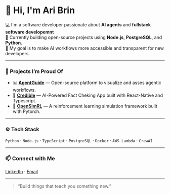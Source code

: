 # 👋 Hi, I'm Ari Brin

💻 I'm a software developer passionate about **AI agents** and **fullstack software developemnt**  
🌱 Currently building open-source projects using **Node.js**, **PostgreSQL**, and **Python**.  
🚀 My goal is to make AI workflows more accessible and transparent for new developers.

---

### 🧩 Projects I’m Proud Of

- 📊 [**AgentGuide**](https://github.com/aribrin/AgentGuide) — Open-source platform to visualize and asses agentic workflows.
- 🧰 [**Credible**](https://apps.apple.com/us/app/credible/id6749787117) — AI-Powered Fact Cheking App built with React-Native and Typescript. 
- 🧠 [**OpenSimRL**](https://github.com/aribrin/opensimrl) — A reinforcement learning simulation framework built with Pytorch.

---

### ⚙️ Tech Stack
`Python` · `Node.js` · `TypeScript` · `PostgreSQL` · `Docker` · `AWS Lambda` · `CrewAI`

---

### 📫 Connect with Me
[LinkedIn](https://www.linkedin.com/in/ari-brin-7b7098295/) · [Email](mailto:ari.brin@gmail.com)

---

> “Build things that teach you something new.”

